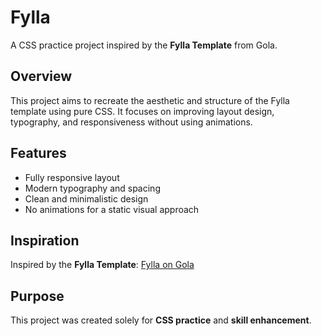 # Fylla  

A CSS practice project inspired by the **Fylla Template** from Gola.  

## Overview  
This project aims to recreate the aesthetic and structure of the Fylla template using pure CSS. It focuses on improving layout design, typography, and responsiveness without using animations.  

## Features  
- Fully responsive layout  
- Modern typography and spacing  
- Clean and minimalistic design  
- No animations for a static visual approach  

## Inspiration  
Inspired by the **Fylla Template**: [Fylla on Gola](https://templates.gola.io/template/fylla)  

## Purpose  
This project was created solely for **CSS practice** and **skill enhancement**.  

